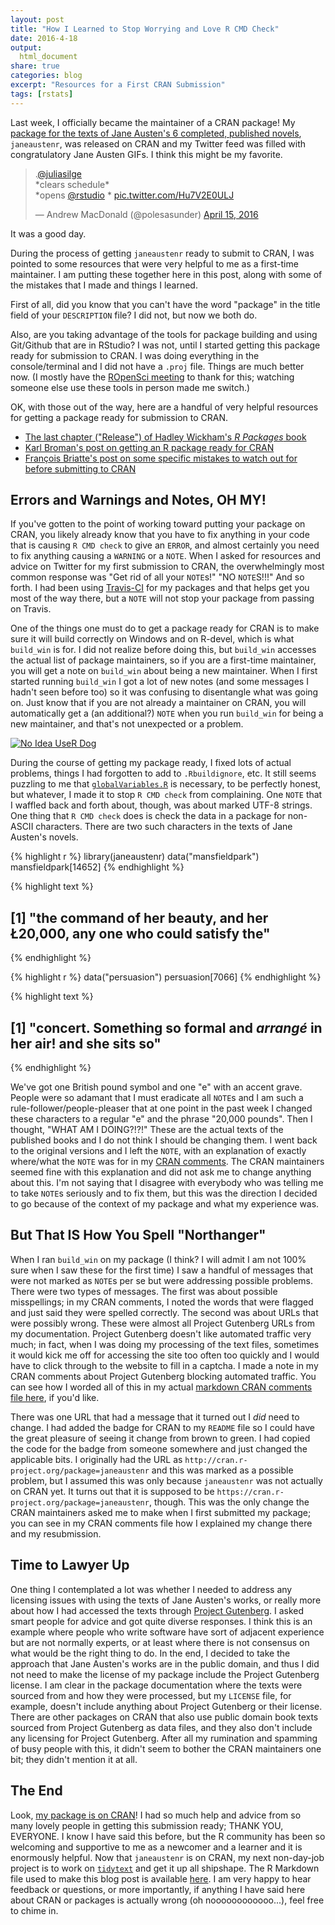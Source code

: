 ```yaml
---
layout: post
title: "How I Learned to Stop Worrying and Love R CMD Check"
date: 2016-4-18
output:
  html_document
share: true
categories: blog
excerpt: "Resources for a First CRAN Submission"
tags: [rstats]
---
```




Last week, I officially became the maintainer of a CRAN package! My [package for the texts of Jane Austen's 6 completed, published novels](https://github.com/juliasilge/janeaustenr), `janeaustenr`, was released on CRAN and my Twitter feed was filled with congratulatory Jane Austen GIFs. I think this might be my favorite.

<blockquote class="twitter-tweet" data-conversation="none" data-lang="en"><p lang="en" dir="ltr">.<a href="https://twitter.com/juliasilge">@juliasilge</a> <br>*clears schedule*<br>*opens <a href="https://twitter.com/rstudio">@rstudio</a> * <a href="https://t.co/Hu7V2E0ULJ">pic.twitter.com/Hu7V2E0ULJ</a></p>&mdash; Andrew MacDonald (@polesasunder) <a href="https://twitter.com/polesasunder/status/721103557869436928">April 15, 2016</a></blockquote>
<script async src="http://platform.twitter.com/widgets.js" charset="utf-8"></script>

It was a good day.

During the process of getting `janeaustenr` ready to submit to CRAN, I was pointed to some resources that were very helpful to me as a first-time maintainer. I am putting these together here in this post, along with some of the mistakes that I made and things I learned. 

First of all, did you know that you can't have the word "package" in the title field of your `DESCRIPTION` file? I did not, but now we both do.

Also, are you taking advantage of the tools for package building and using Git/Github that are in RStudio? I was not, until I started getting this package ready for submission to CRAN. I was doing everything in the console/terminal and I did not have a `.proj` file. Things are much better now. (I mostly have the [ROpenSci meeting](http://juliasilge.com/blog/I-Went-to-ROpenSci/) to thank for this; watching someone else use these tools in person made me switch.)

OK, with those out of the way, here are a handful of very helpful resources for getting a package ready for submission to CRAN.

* [The last chapter ("Release") of Hadley Wickham's _R Packages_ book](http://r-pkgs.had.co.nz/release.html)
* [Karl Broman's post on getting an R package ready for CRAN](http://kbroman.org/pkg_primer/pages/cran.html)
* [François Briatte's post on some specific mistakes to watch out for before submitting to CRAN](http://f.briatte.org/r/submitting-packages-to-cran)

## Errors and Warnings and Notes, OH MY!

If you've gotten to the point of working toward putting your package on CRAN, you likely already know that you have to fix anything in your code that is causing `R CMD check` to give an `ERROR`, and almost certainly you need to fix anything causing a `WARNING` or a `NOTE`. When I asked for resources and advice on Twitter for my first submission to CRAN, the overwhelmingly most common response was "Get rid of all your `NOTE`s!" "NO `NOTE`S!!!" And so forth. I had been using [Travis-CI](https://travis-ci.org/) for my packages and that helps get you most of the way there, but a `NOTE` will not stop your package from passing on Travis.

One of the things one must do to get a package ready for CRAN is to make sure it will build correctly on Windows and on R-devel, which is what `build_win` is for. I did not realize before doing this, but `build_win` accesses the actual list of package maintainers, so if you are a first-time maintainer, you will get a note on `build_win` about being a new maintainer. When I first started running `build_win` I got a lot of new notes (and some messages I hadn't seen before too) so it was confusing to disentangle what was going on. Just know that if you are not already a maintainer on CRAN, you will automatically get a (an additional?) `NOTE` when you run `build_win` for being a new maintainer, and that's not unexpected or a problem.

<a href="https://imgflip.com/i/12m9bj"><img src="https://i.imgflip.com/12m9bj.jpg" title="No Idea UseR Dog"/></a>

During the course of getting my package ready, I fixed lots of actual problems, things I had forgotten to add to `.Rbuildignore`, etc. It still seems puzzling to me that [`globalVariables.R`](https://github.com/juliasilge/janeaustenr/blob/master/R/globalVariables.R) is necessary, to be perfectly honest, but whatever, I made it to stop `R CMD check` from complaining. One `NOTE` that I waffled back and forth about, though, was about marked UTF-8 strings. One thing that `R CMD check` does is check the data in a package for non-ASCII characters. There are two such characters in the texts of Jane Austen's novels.


{% highlight r %}
library(janeaustenr)
data("mansfieldpark")
mansfieldpark[14652]
{% endhighlight %}



{% highlight text %}
## [1] "the command of her beauty, and her Ł20,000, any one who could satisfy the"
{% endhighlight %}



{% highlight r %}
data("persuasion")
persuasion[7066]
{% endhighlight %}



{% highlight text %}
## [1] "concert.  Something so formal and _arrangé_ in her air!  and she sits so"
{% endhighlight %}

We've got one British pound symbol and one "e" with an accent grave. People were so adamant that I must eradicate all `NOTE`s and I am such a rule-follower/people-pleaser that at one point in the past week I changed these characters to a regular "e" and the phrase "20,000 pounds". Then I thought, "WHAT AM I DOING?!?!" These are the actual texts of the published books and I do not think I should be changing them. I went back to the original versions and I left the `NOTE`, with an explanation of exactly where/what the `NOTE` was for in my [CRAN comments](https://github.com/juliasilge/janeaustenr/blob/master/cran-comments.md). The CRAN maintainers seemed fine with this explanation and did not ask me to change anything about this. I'm not saying that I disagree with everybody who was telling me to take `NOTE`s seriously and to fix them, but this was the direction I decided to go because of the context of my package and what my experience was.

## But That IS How You Spell "Northanger"

When I ran `build_win` on my package (I think? I will admit I am not 100% sure when I saw these for the first time) I saw a handful of messages that were not marked as `NOTE`s per se but were addressing possible problems. There were two types of messages. The first was about possible misspellings; in my CRAN comments, I noted the words that were flagged and just said they were spelled correctly. The second was about URLs that were possibly wrong. These were almost all Project Gutenberg URLs from my documentation. Project Gutenberg doesn't like automated traffic very much; in fact, when I was doing my processing of the text files, sometimes it would kick me off for accessing the site too often too quickly and I would have to click through to the website to fill in a captcha. I made a note in my CRAN comments about Project Gutenberg blocking automated traffic. You can see how I worded all of this in my actual [markdown CRAN comments file here](https://github.com/juliasilge/janeaustenr/blob/master/cran-comments.md), if you'd like.

There was one URL that had a message that it turned out I *did* need to change. I had added the badge for CRAN to my `README` file so I could have the great pleasure of seeing it change from brown to green. I had copied the code for the badge from someone somewhere and just changed the applicable bits. I originally had the URL as `http://cran.r-project.org/package=janeaustenr` and this was marked as a possible problem, but I assumed this was only because `janeaustenr` was not actually on CRAN yet. It turns out that it is supposed to be `https://cran.r-project.org/package=janeaustenr`, though. This was the only change the CRAN maintainers asked me to make when I first submitted my package; you can see in my CRAN comments file how I explained my change there and my resubmission.

## Time to Lawyer Up

One thing I contemplated a lot was whether I needed to address any licensing issues with using the texts of Jane Austen's works, or really more about how I had accessed the texts through [Project Gutenberg](https://www.gutenberg.org/). I asked smart people for advice and got quite diverse responses. I think this is an example where people who write software have sort of adjacent experience but are not normally experts, or at least where there is not consensus on what would be the right thing to do. In the end, I decided to take the approach that Jane Austen's works are in the public domain, and thus I did not need to make the license of my package include the Project Gutenberg license. I am clear in the package documentation where the texts were sourced from and how they were processed, but my `LICENSE` file, for example, doesn't include anything about Project Gutenberg or their license. There are other packages on CRAN that also use public domain book texts sourced from Project Gutenberg as data files, and they also don't include any licensing for Project Gutenberg. After all my rumination and spamming of busy people with this, it didn't seem to bother the CRAN maintainers one bit; they didn't mention it at all.

## The End

Look, [my package is on CRAN](https://cran.r-project.org/web/packages/janeaustenr/index.html)! I had so much help and advice from so many lovely people in getting this submission ready; THANK YOU, EVERYONE. I know I have said this before, but the R community has been so welcoming and supportive to me as a newcomer and a learner and it is enormously helpful. Now that `janeaustenr` is on CRAN, my next non-day-job project is to work on [`tidytext`](https://github.com/juliasilge/tidytext) and get it up all shipshape. The R Markdown file used to make this blog post is available [here](https://github.com/juliasilge/juliasilge.github.io/blob/master/_R/2016-04-18-How-I-Stopped.Rmd). I am very happy to hear feedback or questions, or more importantly, if anything I have said here about CRAN or packages is actually wrong (oh noooooooooooo...), feel free to chime in.
